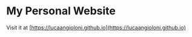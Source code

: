 # My Personal Website

Visit it at [https://lucaangioloni.github.io](https://lucaangioloni.github.io)
